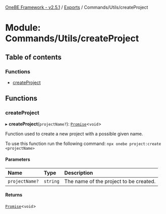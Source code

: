 [OneBE Framework - v2.5.1](../README.md) / [Exports](../modules.md) / Commands/Utils/createProject

# Module: Commands/Utils/createProject

## Table of contents

### Functions

- [createProject](Commands_Utils_createProject.md#createproject)

## Functions

### createProject

▸ **createProject**(`projectName?`): [`Promise`]( https://developer.mozilla.org/en-US/docs/Web/JavaScript/Reference/Global_Objects/Promise )<`void`\>

Function used to create a new project with a possible given name.

To use this function run the following command:
`npx onebe project:create <projectName>`

#### Parameters

| Name | Type | Description |
| :------ | :------ | :------ |
| `projectName?` | `string` | The name of the project to be created. |

#### Returns

[`Promise`]( https://developer.mozilla.org/en-US/docs/Web/JavaScript/Reference/Global_Objects/Promise )<`void`\>
